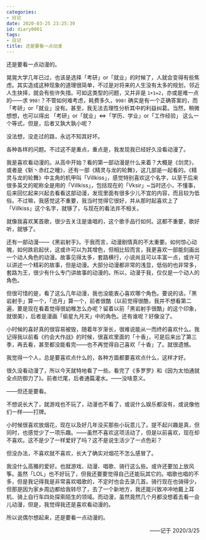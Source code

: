 ```yaml
---
categories:
- 日记
date: 2020-03-25 23:25:39
id: diary0001
tags:
- 日记
title: 还是要看一点动漫
---
```


还是要看一点动漫的。

晃晃大学几年已过，也该是选择「考研」or「就业」的时候了，人就会变得有些焦虑。其实造成这种现象的道理很简单，不过是对将来的人生没有太多的规划，邻近人生抉择，就会有些许失措。可如这类型的问题，又并非是 `1+1=2`，亦或是难一点的——求 `998!`？不管如何难考虑，耗费多久，`998!` 确实是有一个正确答案的，而「考研」or「就业」没有。甚至，我无法去理性分析其中的利益纠葛。当然，稍微想想，也可以得出 「考研」or「就业」<=>「学历、学业」or「工作经验」 这么一个等式，但是，后者又孰大孰小呢？

没法想，没走过的路，永远不知其好坏。

各种各样的问题。不过这不是重点，重点是，我发现我已经好久没看动漫了。

我是喜欢看动漫的。从高中开始？看的第一部动漫是什么来着？大概是《剑灵》，或者是《斩丶赤红之曈》，还有一部《精灵与龙的轮舞》，这几部是一起看的。《精灵与龙的轮舞》中主角的机甲叫「Villkiss」，感觉特别喜欢这个名字，以至于后来很多英文的昵称全是用的「Villkiss」，包括现在的「Vksir」~当时还小，不懂事，后来回忆起来兴起去看看这部动漫，发现里面有很多少儿不宜的内容，而且较为低俗。不过嘛，我感觉这不重要，我当时觉得它很好，并从那时起喜欢上了「Villkiss」这个名字，就够了，与现在的看法并不相关。

就像我喜欢某首歌，很少去关注是谁唱的，这个歌手品行如何。这都不重要，歌好听，就够了。

还有一部动漫——《黑岩射手》。于我而言，动漫剧情真的不太重要。如何惊心动魄，如何跌宕起伏，这或许可以为其增色，但相比较而言，我更喜欢一部能刻画出一个动人角色的动漫。故事见得太多，套路横行，小说尚且可以丰富一点，或许可以讲述一个精彩的故事，但是动漫。大部分动漫都非常的浅显，低俗的也非常多，套路为王，很少有什么专门讲故事的动漫的。所以，动漫于我，仅仅是一个动人的角色。

但很可惜的是，看了这么几年动漫，我也没能衷心喜欢哪个角色。要说的话，「黑岩射手」算一个，「沧月」算一个，前者很酷（以前觉得很酷，我并不想看第二遍，要是现在看着觉得很幼稚怎么办呢？留着以前「黑岩射手很酷」的这个印象，就很美），后者是漫画「偷星九月天」中的角色。还有谁呢？好像没了。

小时候的喜好真的很容易被毁，随着年岁渐长，很难说能从一而终的喜欢什么。我记得我以前看《约会大作战》的时候，很喜欢里面的「十香」，可是后来出了第三季，再去看，甚至都没能看完——也不再觉得自己喜欢「十香」了。就很遗憾。

我觉得一个人，总是要喜欢点什么的，各种方面都要喜欢点什么，这样才好。

很久没看动漫了，所以今天就特地看了一些。看完了《多罗罗》和《因为太怕通就全点防御力了》。前者烂尾，后者通篇灌水。——没啥意义。

——但还是要看。

不想说长大了，就游戏也不玩了，动漫也不看了，或说什么娱乐都没有，或说像他们一样——打牌。

<!-- more -->

小时候很喜欢放烟花，现在以及好几年没买那些小玩意儿了。提不起兴趣是真，但同时，也感觉少了一项乐趣。——虽然不喜欢这项活动了，但是以前喜欢，现在却不喜欢。这不是少了一样爱好了吗？这不是说生活少了一点色彩？

但没办法，不喜欢就不喜欢，长大了确实对烟花不怎么感冒了。

我没什么高雅的爱好。也就游戏、动漫、唱歌、骑行这么些。或许还要加上放风筝。虽然「LOL」也不好玩了，但我还要要觉得自己还能玩其它的。唱歌也唱的不多，但是我记得我是非常喜欢唱歌的，不定时也会去录几首。骑行现在也骑得少，但那是因为家乡周边都给我转尽了，去了一个新地方，我还能兴致冲冲地戴上耳机、骑上自行车四处探索陌生的领域。而动漫，虽然竟然几个月都没想着去看一会儿动漫，但是，我觉得我还是喜欢看动漫的。

所以说偶尔想起来，还是要看一点动漫的。

<div style="text-align: right;">——记于 2020/3/25</div>
